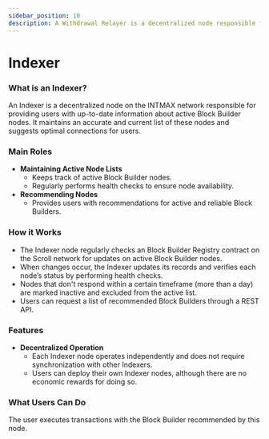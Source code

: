 ```yaml
---
sidebar_position: 10
description: A Withdrawal Relayer is a decentralized node responsible for securely processing withdrawals from the INTMAX network to the Ethereum network. It executes the withdrawal of tokens such as ETH, ERC20, ERC721, and ERC1155 based on user requests sent through the Rollup contract.
---
```


# Indexer

### What is an Indexer?

An Indexer is a decentralized node on the INTMAX network responsible for providing users with up-to-date information about active Block Builder nodes. It maintains an accurate and current list of these nodes and suggests optimal connections for users.

### Main Roles

- **Maintaining Active Node Lists**
  - Keeps track of active Block Builder nodes.
  - Regularly performs health checks to ensure node availability.
- **Recommending Nodes**
  - Provides users with recommendations for active and reliable Block Builders.

### How it Works

- The Indexer node regularly checks an Block Builder Registry contract on the Scroll network for updates on active Block Builder nodes.
- When changes occur, the Indexer updates its records and verifies each node’s status by performing health checks.
- Nodes that don't respond within a certain timeframe (more than a day) are marked inactive and excluded from the active list.
- Users can request a list of recommended Block Builders through a REST API.

### Features

- **Decentralized Operation**
  - Each Indexer node operates independently and does not require synchronization with other Indexers.
  - Users can deploy their own Indexer nodes, although there are no economic rewards for doing so.

### What Users Can Do

The user executes transactions with the Block Builder recommended by this node.
